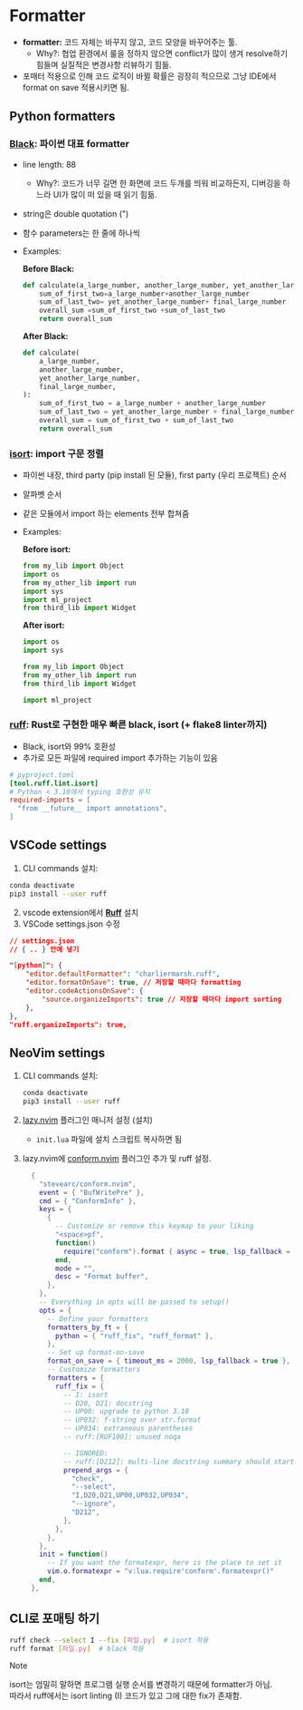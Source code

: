 # Formatter

- **formatter:** 코드 자체는 바꾸지 않고, 코드 모양을 바꾸어주는 툴.  
    - Why?: 협업 환경에서 룰을 정하지 않으면 conflict가 많이 생겨 resolve하기 힘들며 실질적은 변경사항 리뷰하기 힘듦.
- 포매터 적용으로 인해 코드 로직이 바뀔 확률은 굉장히 적으므로 그냥 IDE에서 format on save 적용시키면 됨.

## Python formatters

### [Black](https://github.com/psf/black): 파이썬 대표 formatter

- line length: 88
    - Why?: 코드가 너무 길면 한 화면에 코드 두개를 띄워 비교하든지, 디버깅을 하느라 UI가 많이 떠 있을 때 읽기 힘듦.
- string은 double quotation (")
- 함수 parameters는 한 줄에 하나씩
- Examples:

    **Before Black:**

    ```python
    def calculate(a_large_number, another_large_number, yet_another_large_number, final_large_number):
        sum_of_first_two=a_large_number+another_large_number
        sum_of_last_two= yet_another_large_number+ final_large_number
        overall_sum =sum_of_first_two +sum_of_last_two
        return overall_sum
    ```

    **After Black:**

    ```python
    def calculate(
        a_large_number,
        another_large_number,
        yet_another_large_number,
        final_large_number,
    ):
        sum_of_first_two = a_large_number + another_large_number
        sum_of_last_two = yet_another_large_number + final_large_number
        overall_sum = sum_of_first_two + sum_of_last_two
        return overall_sum
    ```

### [isort](https://github.com/PyCQA/isort): import 구문 정렬

- 파이썬 내장, third party (pip install 된 모듈), first party (우리 프로젝트) 순서
- 알파벳 순서
- 같은 모듈에서 import 하는 elements 전부 합쳐줌
- Examples:

    **Before isort:**

    ```python
    from my_lib import Object
    import os
    from my_other_lib import run
    import sys
    import ml_project
    from third_lib import Widget
    ```

    **After isort:**

    ```python
    import os
    import sys

    from my_lib import Object
    from my_other_lib import run
    from third_lib import Widget

    import ml_project
    ```

### [ruff](https://github.com/astral-sh/ruff): Rust로 구현한 매우 빠른 black, isort (+ flake8 linter까지)

- Black, isort와 99% 호환성
- 추가로 모든 파일에 required import 추가하는 기능이 있음

```toml
# pyproject.toml
[tool.ruff.lint.isort]
# Python < 3.10에서 typing 호환성 유지
required-imports = [
  "from __future__ import annotations",
]
```

## VSCode settings

1. CLI commands 설치:  
```bash
conda deactivate
pip3 install --user ruff
```

2. vscode extension에서 **[Ruff](https://marketplace.visualstudio.com/items?itemName=charliermarsh.ruff)** 설치
3. VSCode settings.json 수정

```json
// settings.json
// { .. } 안에 넣기

"[python]": {
    "editor.defaultFormatter": "charliermarsh.ruff",
    "editor.formatOnSave": true, // 저장할 때마다 formatting
    "editor.codeActionsOnSave": {
        "source.organizeImports": true // 저장할 때마다 import sorting
    },
},
"ruff.organizeImports": true,
```

## NeoVim settings

1. CLI commands 설치:  
    ```bash
    conda deactivate
    pip3 install --user ruff
    ```
2. [lazy.nvim](https://github.com/folke/lazy.nvim) 플러그인 매니저 설정 (설치)
    - `init.lua` 파일에 설치 스크립트 복사하면 됨

3. lazy.nvim에 [conform.nvim](https://github.com/stevearc/conform.nvim) 플러그인 추가 및 ruff 설정.

    ```lua
      {
        "stevearc/conform.nvim",
        event = { "BufWritePre" },
        cmd = { "ConformInfo" },
        keys = {
          {
            -- Customize or remove this keymap to your liking
            "<space>pf",
            function()
              require("conform").format { async = true, lsp_fallback = true }
            end,
            mode = "",
            desc = "Format buffer",
          },
        },
        -- Everything in opts will be passed to setup()
        opts = {
          -- Define your formatters
          formatters_by_ft = {
            python = { "ruff_fix", "ruff_format" },
          },
          -- Set up format-on-save
          format_on_save = { timeout_ms = 2000, lsp_fallback = true },
          -- Customize formatters
          formatters = {
            ruff_fix = {
              -- I: isort
              -- D20, D21: docstring
              -- UP00: upgrade to python 3.10
              -- UP032: f-string over str.format
              -- UP034: extraneous parentheses
              -- ruff:[RUF100]: unused noqa

              -- IGNORED:
              -- ruff:[D212]: multi-line docstring summary should start at the first line (in favor of D213, second line)
              prepend_args = {
                "check",
                "--select",
                "I,D20,D21,UP00,UP032,UP034",
                "--ignore",
                "D212",
              },
            },
          },
        },
        init = function()
          -- If you want the formatexpr, here is the place to set it
          vim.o.formatexpr = "v:lua.require'conform'.formatexpr()"
        end,
      },
    ```

## CLI로 포매팅 하기

```bash
ruff check --select I --fix [파일.py]  # isort 적용
ruff format [파일.py]  # black 적용
```

> [!NOTE]
> isort는 엄밀히 말하면 프로그램 실행 순서를 변경하기 때문에 formatter가 아님.  
> 따라서 ruff에서는 isort linting (I) 코드가 있고 그에 대한 fix가 존재함.
